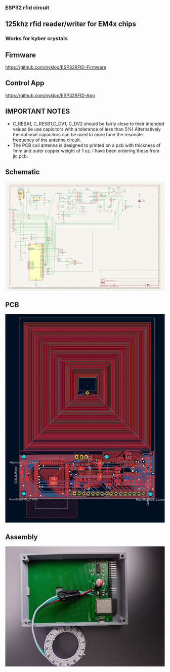### ESP32 rfid circuit 
## 125khz rfid reader/writer for EM4x chips
### Works for kyber crystals
## Firmware
https://github.com/nykloo/ESP32RFID-Firmware
## Control App
https://github.com/nykloo/ESP32RFID-App
## IMPORTANT NOTES
+ C_RESA1, C_RESB1,C_DV1, C_DV2 should be fairly close to their intended values (ie use capicitors with a tolerance of less than 5%) Alternatively the optional capacitors can be used to more  tune the resonate frequency of the antenna circuit. 
+ The PCB coil antenna is designed to printed on a pcb with thickness of 1mm and outer copper weight of 1 oz. I have been ordering these from jlc pcb.

## Schematic
![pcb schematic](pics/esp32rfidschematic.png "schematic")

## PCB
![pcb design](pics/esp32rfidpcb.png "PCB")

## Assembly
![pcb design](pics/assembled.jpg "PCB")

